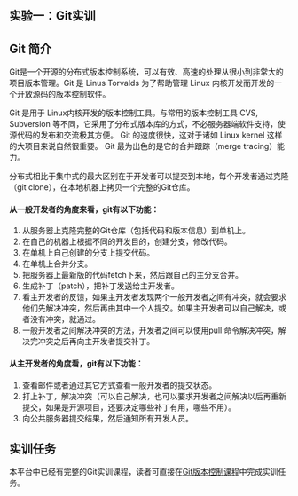## 实验一：Git实训

## Git 简介
Git是一个开源的分布式版本控制系统，可以有效、高速的处理从很小到非常大的项目版本管理。Git 是 Linus Torvalds 为了帮助管理 Linux 内核开发而开发的一个开放源码的版本控制软件。

Git 是用于 Linux内核开发的版本控制工具。与常用的版本控制工具 CVS, Subversion 等不同，它采用了分布式版本库的方式，不必服务器端软件支持，使源代码的发布和交流极其方便。 Git 的速度很快，这对于诸如 Linux kernel 这样的大项目来说自然很重要。 Git 最为出色的是它的合并跟踪（merge tracing）能力。

分布式相比于集中式的最大区别在于开发者可以提交到本地，每个开发者通过克隆（git clone），在本地机器上拷贝一个完整的Git仓库。

#### 从一般开发者的角度来看，git有以下功能：
1. 从服务器上克隆完整的Git仓库（包括代码和版本信息）到单机上。
2. 在自己的机器上根据不同的开发目的，创建分支，修改代码。
3. 在单机上自己创建的分支上提交代码。
4. 在单机上合并分支。
5. 把服务器上最新版的代码fetch下来，然后跟自己的主分支合并。
6. 生成补丁（patch），把补丁发送给主开发者。
7. 看主开发者的反馈，如果主开发者发现两个一般开发者之间有冲突，就会要求他们先解决冲突，然后再由其中一个人提交。如果主开发者可以自己解决，或者没有冲突，就通过。
8. 一般开发者之间解决冲突的方法，开发者之间可以使用pull 命令解决冲突，解决完冲突之后再向主开发者提交补丁。

#### 从主开发者的角度看，git有以下功能：

1. 查看邮件或者通过其它方式查看一般开发者的提交状态。
2. 打上补丁，解决冲突（可以自己解决，也可以要求开发者之间解决以后再重新提交，如果是开源项目，还要决定哪些补丁有用，哪些不用）。
3. 向公共服务器提交结果，然后通知所有开发人员。

## 实训任务
本平台中已经有完整的Git实训课程，读者可直接在[Git版本控制课程](http://gitcourse.kfcoding.com/#https://github.com/openx-lab/git.git)中完成实训任务。